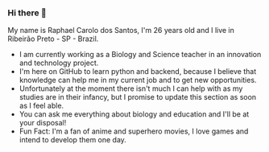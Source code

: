 ### Hi there 👋
 My name is Raphael Carolo dos Santos, I'm 26 years old and I live in Ribeirão Preto - SP - Brazil.
 - I am currently working as a Biology and Science teacher in an innovation and technology project.
 - I'm here on GitHub to learn python and backend, because I believe that knowledge can help me in my current job and to get new opportunities.
- Unfortunately at the moment there isn't much I can help with as my studies are in their infancy, but I promise to update this section as soon as I feel able.
- You can ask me everything about biology and education and I'll be at your disposal!
- Fun Fact: I'm a fan of anime and superhero movies, I love games and intend to develop them one day.
